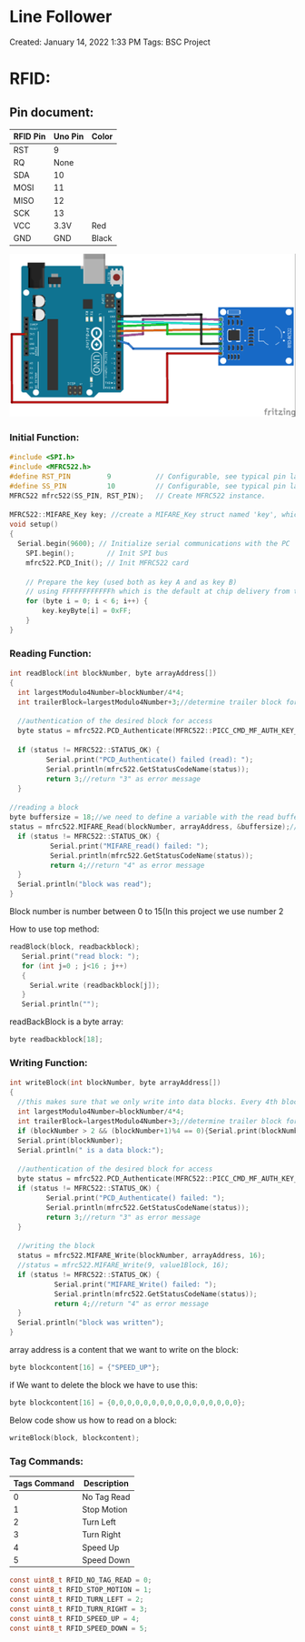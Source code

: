 # Line Follower

Created: January 14, 2022 1:33 PM
Tags: BSC Project

# RFID:

## Pin document:

| RFID Pin | Uno Pin | Color |
| --- | --- | --- |
| RST | 9 |  |
| RQ | None |  |
| SDA | 10 |  |
| MOSI | 11 |  |
| MISO | 12 |  |
| SCK | 13 |   |
| VCC | 3.3V | Red |
| GND | GND | Black |

![RFID_Diagram.png](RFID%20Document%2063df1a68774b4e4f95ee52654ae65d3a/RFID_Diagram.png)

### Initial Function:

```c
#include <SPI.h>
#include <MFRC522.h>
#define RST_PIN         9           // Configurable, see typical pin layout above
#define SS_PIN          10          // Configurable, see typical pin layout above
MFRC522 mfrc522(SS_PIN, RST_PIN);   // Create MFRC522 instance.

MFRC522::MIFARE_Key key; //create a MIFARE_Key struct named 'key', which will hold the card information
void setup() 
{
  Serial.begin(9600); // Initialize serial communications with the PC
    SPI.begin();        // Init SPI bus
    mfrc522.PCD_Init(); // Init MFRC522 card

    // Prepare the key (used both as key A and as key B)
    // using FFFFFFFFFFFFh which is the default at chip delivery from the factory
    for (byte i = 0; i < 6; i++) {
        key.keyByte[i] = 0xFF;
    }
}
```

### Reading Function:

```c
int readBlock(int blockNumber, byte arrayAddress[]) 
{
  int largestModulo4Number=blockNumber/4*4;
  int trailerBlock=largestModulo4Number+3;//determine trailer block for the sector
 
  //authentication of the desired block for access
  byte status = mfrc522.PCD_Authenticate(MFRC522::PICC_CMD_MF_AUTH_KEY_A, trailerBlock, &key, &(mfrc522.uid));
 
  if (status != MFRC522::STATUS_OK) {
         Serial.print("PCD_Authenticate() failed (read): ");
         Serial.println(mfrc522.GetStatusCodeName(status));
         return 3;//return "3" as error message
  }
 
//reading a block
byte buffersize = 18;//we need to define a variable with the read buffer size, since the MIFARE_Read method below needs a pointer to the variable that contains the size... 
status = mfrc522.MIFARE_Read(blockNumber, arrayAddress, &buffersize);//&buffersize is a pointer to the buffersize variable; MIFARE_Read requires a pointer instead of just a number
  if (status != MFRC522::STATUS_OK) {
          Serial.print("MIFARE_read() failed: ");
          Serial.println(mfrc522.GetStatusCodeName(status));
          return 4;//return "4" as error message
  }
  Serial.println("block was read");
}
```

Block number is number between 0 to 15(In this project we use number 2

How to use top method: 

```c
readBlock(block, readbackblock);
   Serial.print("read block: ");
   for (int j=0 ; j<16 ; j++)
   {
     Serial.write (readbackblock[j]);
   }
   Serial.println("");
```

readBackBlock is a byte array: 

```c
byte readbackblock[18];
```

### Writing Function:

```c
int writeBlock(int blockNumber, byte arrayAddress[]) 
{
  //this makes sure that we only write into data blocks. Every 4th block is a trailer block for the access/security info.
  int largestModulo4Number=blockNumber/4*4;
  int trailerBlock=largestModulo4Number+3;//determine trailer block for the sector
  if (blockNumber > 2 && (blockNumber+1)%4 == 0){Serial.print(blockNumber);Serial.println(" is a trailer block:");return 2;}
  Serial.print(blockNumber);
  Serial.println(" is a data block:");
   
  //authentication of the desired block for access
  byte status = mfrc522.PCD_Authenticate(MFRC522::PICC_CMD_MF_AUTH_KEY_A, trailerBlock, &key, &(mfrc522.uid));
  if (status != MFRC522::STATUS_OK) {
         Serial.print("PCD_Authenticate() failed: ");
         Serial.println(mfrc522.GetStatusCodeName(status));
         return 3;//return "3" as error message
  }
   
  //writing the block 
  status = mfrc522.MIFARE_Write(blockNumber, arrayAddress, 16);
  //status = mfrc522.MIFARE_Write(9, value1Block, 16);
  if (status != MFRC522::STATUS_OK) {
           Serial.print("MIFARE_Write() failed: ");
           Serial.println(mfrc522.GetStatusCodeName(status));
           return 4;//return "4" as error message
  }
  Serial.println("block was written");
}
```

array address is a content that we want to write on the block: 

```c
byte blockcontent[16] = {"SPEED_UP"};
```

if We want to delete the block we have to use this: 

```c
byte blockcontent[16] = {0,0,0,0,0,0,0,0,0,0,0,0,0,0,0,0};
```

Below code show us how to read on a block: 

```c
writeBlock(block, blockcontent);
```

### Tag Commands:

| Tags Command | Description |
| --- | --- |
| 0 | No Tag Read |
| 1 | Stop Motion |
| 2 | Turn Left |
| 3 | Turn Right |
| 4 | Speed Up |
| 5 | Speed Down |

```c
const uint8_t RFID_NO_TAG_READ = 0;
const uint8_t RFID_STOP_MOTION = 1;
const uint8_t RFID_TURN_LEFT = 2;
const uint8_t RFID_TURN_RIGHT = 3;
const uint8_t RFID_SPEED_UP = 4;
const uint8_t RFID_SPEED_DOWN = 5;
```
